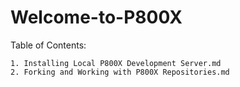 <h1>Welcome-to-P800X</h1>

Table of Contents:

	1. Installing Local P800X Development Server.md
	2. Forking and Working with P800X Repositories.md